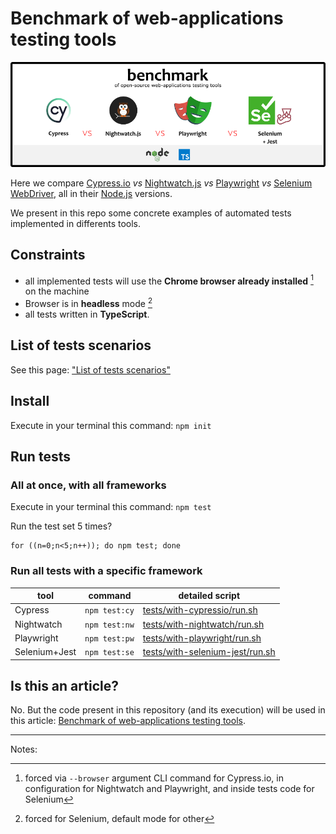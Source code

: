 # Benchmark of web-applications testing tools

![](doc/header-image.png)

Here we compare [Cypress.io](https://cypress.io/) *vs* [Nightwatch.js](https://nightwatchjs.org) *vs* [Playwright](https://playwright.dev/) *vs* [Selenium WebDriver](https://www.selenium.dev/documentation/webdriver/), all in their [Node.js](https://nodejs.org) versions.

We present in this repo some concrete examples of automated tests implemented in differents tools.

## Constraints

- all implemented tests will use the **Chrome browser already installed** [^1] on the machine
- Browser is in **headless** mode [^2]
- all tests written in **TypeScript**.

## List of tests scenarios

See this page: ["List of tests scenarios"](tests/README.md)

## Install

Execute in your terminal this command: `npm init`

## Run tests

### All at once, with all frameworks

Execute in your terminal this command: `npm test`

Run the test set 5 times?

```shell
for ((n=0;n<5;n++)); do npm test; done
```

### Run all tests with a specific framework


| tool          | command       | detailed script                                                         |
| ------------- | ------------- | ----------------------------------------------------------------------- |
| Cypress       | `npm test:cy` | [tests/with-cypressio/run.sh](./tests/with-cypressio/run.sh)            |
| Nightwatch    | `npm test:nw` | [tests/with-nightwatch/run.sh](./tests/with-nightwatch/run.sh)          |
| Playwright    | `npm test:pw` | [tests/with-playwright/run.sh](./tests/with-cypressplaywrightio/run.sh) |
| Selenium+Jest | `npm test:se` | [tests/with-selenium-jest/run.sh](./tests/with-selenium-jest/run.sh)    |

## Is this an article?

No. But the code present in this repository (and its execution) will be used in this article: [Benchmark of web-applications testing tools](https://articles.testndev.com/testing/300-web-app-testing-tools-benchmark.html).

---

Notes: 

[^1]: forced via `--browser` argument CLI command for Cypress.io, in configuration for Nightwatch and Playwright, and inside tests code for Selenium

[^2]: forced for Selenium, default mode for other

